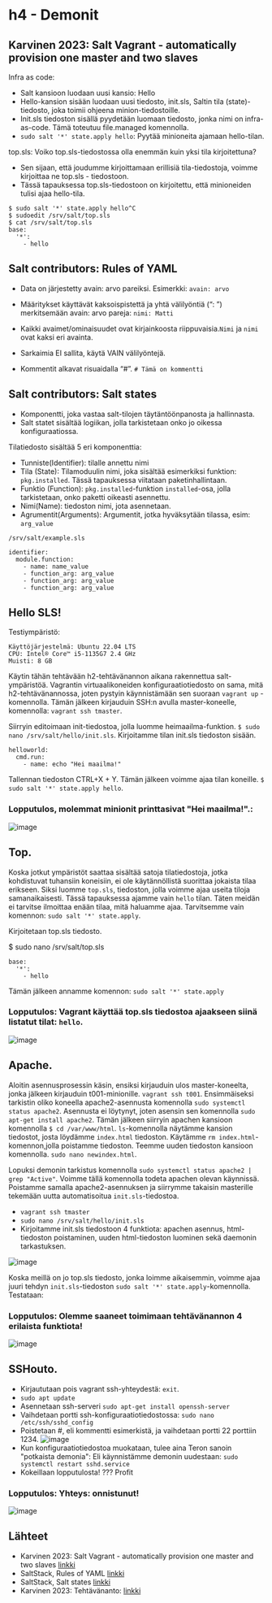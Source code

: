 # h4 - Demonit

## Karvinen 2023: Salt Vagrant - automatically provision one master and two slaves
Infra as code:
- Salt kansioon luodaan uusi kansio: Hello
- Hello-kansion sisään luodaan uusi tiedosto, init.sls, Saltin tila (state)- tiedosto, joka toimii ohjeena minion-tiedostoille.
- Init.sls tiedoston sisällä pyydetään luomaan tiedosto, jonka nimi on infra-as-code. Tämä toteutuu file.managed komennolla.
- `sudo salt '*' state.apply hello`: Pyytää minioneita ajamaan hello-tilan.

top.sls: Voiko top.sls-tiedostossa olla enemmän kuin yksi tila kirjoitettuna?
- Sen sijaan, että joudumme kirjoittamaan erillisiä tila-tiedostoja, voimme kirjoittaa ne top.sls - tiedostoon.
- Tässä tapauksessa top.sls-tiedostoon on kirjoitettu, että minioneiden tulisi ajaa hello-tila.
```
$ sudo salt '*' state.apply hello^C
$ sudoedit /srv/salt/top.sls
$ cat /srv/salt/top.sls
base:
  '*':
    - hello
```
## Salt contributors: Rules of YAML

- Data on järjestetty avain: arvo pareiksi.
Esimerkki: `avain: arvo`

- Määritykset käyttävät kaksoispistettä ja yhtä välilyöntiä (“: ”) merkitsemään avain: arvo pareja: `nimi: Matti`

- Kaikki avaimet/ominaisuudet ovat kirjainkoosta riippuvaisia.`Nimi` ja `nimi` ovat kaksi eri avainta.

- Sarkaimia EI sallita, käytä VAIN välilyöntejä.

- Kommentit alkavat risuaidalla “#”.
`# Tämä on kommentti`

## Salt contributors: Salt states
- Komponentti, joka vastaa salt-tilojen täytäntöönpanosta ja hallinnasta.
- Salt statet sisältää logiikan, jolla tarkistetaan onko jo oikessa konfiguraatiossa.

Tilatiedosto sisältää 5 eri komponenttia:
- Tunniste(Identifier): tilalle annettu nimi
- Tila (State): Tilamoduulin nimi, joka sisältää esimerkiksi funktion: `pkg.installed`. Tässä tapauksessa viitataan paketinhallintaan.
- Funktio (Function): `pkg.installed`-funktion `installed`-osa, jolla tarkistetaan, onko paketti oikeasti asennettu.
- Nimi(Name): tiedoston nimi, jota asennetaan.
- Agrumentit(Arguments): Argumentit, jotka hyväksytään tilassa, esim: `arg_value`
```
/srv/salt/example.sls

identifier:
  module.function:
    - name: name_value
    - function_arg: arg_value
    - function_arg: arg_value
    - function_arg: arg_value
```


## Hello SLS!
Testiympäristö:
```
Käyttöjärjestelmä: Ubuntu 22.04 LTS
CPU: Intel® Core™ i5-1135G7 2.4 GHz
Muisti: 8 GB
```

Käytin tähän tehtävään h2-tehtävänannon aikana rakennettua salt-ympäristöä. Vagrantin virtuaalikoneiden konfiguraatiotiedosto on sama, mitä h2-tehtävänannossa, joten pystyin käynnistämään sen suoraan `vagrant up` - komennolla. Tämän jälkeen kirjauduin SSH:n avulla master-koneelle, komennolla: `vagrant ssh tmaster`.

Siirryin editoimaan init-tiedostoa, jolla luomme heimaailma-funktion. `$ sudo nano /srv/salt/hello/init.sls`. Kirjoitamme tilan init.sls tiedoston sisään.

```
helloworld:
  cmd.run:
    - name: echo "Hei maailma!"
```

Tallennan tiedoston CTRL+X + Y. Tämän jälkeen voimme ajaa tilan koneille. `$ sudo salt '*' state.apply hello`. 

### Lopputulos, molemmat minionit printtasivat "Hei maailma!".:
![image](https://github.com/WindoCode/PalvelintenHallinta/assets/110290723/225eb751-ea32-43f7-afa6-444383738438)

## Top.

Koska jotkut ympäristöt saattaa sisältää satoja tilatiedostoja, jotka kohdistuvat tuhansiin koneisiin, ei ole käytännöllistä suorittaa jokaista tilaa erikseen. Siksi luomme `top.sls`, tiedoston, jolla voimme ajaa useita tiloja samanaikaisesti. Tässä tapauksessa ajamme vain `hello` tilan. Täten meidän ei tarvitse ilmoittaa enään tilaa, mitä haluamme ajaa. Tarvitsemme vain komennon: `sudo salt '*' state.apply`.

Kirjoitetaan top.sls tiedosto.

$ sudo nano /srv/salt/top.sls
```
base:
  '*':
    - hello
```

Tämän jälkeen annamme komennon: `sudo salt '*' state.apply`

### Lopputulos: Vagrant käyttää top.sls tiedostoa ajaakseen siinä listatut tilat: `hello`.
![image](https://github.com/WindoCode/PalvelintenHallinta/assets/110290723/5b5eef8f-7a1c-4faf-804c-400b81502d43)


## Apache.

Aloitin asennusprosessin käsin, ensiksi kirjauduin ulos master-koneelta, jonka jälkeen kirjauduin t001-minionille. `vagrant ssh t001`. Ensimmäiseksi tarkistin oliko koneella apache2-asennusta komennolla `sudo systemctl status apache2`. Asennusta ei löytynyt, joten asensin sen komennolla `sudo apt-get install apache2`. Tämän jälkeen siirryin apachen kansioon komennolla `$ cd /var/www/html`. `ls`-komennolla näytämme kansion tiedostot, josta löydämme `index.html` tiedoston. Käytämme `rm index.html`-komennon,jolla poistamme tiedoston. Teemme uuden tiedoston kansioon komennolla. `sudo nano newindex.html`.

Lopuksi demonin tarkistus komennolla `sudo systemctl status apache2 | grep "Active"`. Voimme tällä komennolla todeta apachen olevan käynnissä. Poistamme samalla apache2-asennuksen ja siirrymme takaisin masterille tekemään uutta automatisoitua `init.sls`-tiedostoa.

- `vagrant ssh tmaster`
- `sudo nano /srv/salt/hello/init.sls`
- Kirjoitamme init.sls tiedostoon 4 funktiota: apachen asennus, html-tiedoston poistaminen, uuden html-tiedoston luominen sekä daemonin tarkastuksen.

![image](https://github.com/WindoCode/PalvelintenHallinta/assets/110290723/eb86687b-a4d7-463c-bb57-51c3fe365ce1)

Koska meillä on jo top.sls tiedosto, jonka loimme aikaisemmin, voimme ajaa juuri tehdyn `init.sls`-tiedoston `sudo salt '*' state.apply`-komennolla. Testataan:

### Lopputulos: Olemme saaneet toimimaan tehtävänannon 4 erilaista funktiota!
![image](https://github.com/WindoCode/PalvelintenHallinta/assets/110290723/f7f59d66-8892-4cf9-bc8a-f99760934825)

## SSHouto.

- Kirjaututaan pois vagrant ssh-yhteydestä: `exit`.
- `sudo apt update`
- Asennetaan ssh-serveri `sudo apt-get install openssh-server`
- Vaihdetaan portti ssh-konfiguraatiotiedostossa: `sudo nano /etc/ssh/sshd_config`
- Poistetaan #, eli kommentti esimerkistä, ja vaihdetaan portti 22 porttiin 1234.
![image](https://github.com/WindoCode/PalvelintenHallinta/assets/110290723/40f35814-e31a-4c20-96b8-9be435939e45)
- Kun konfiguraatiotiedostoa muokataan, tulee aina Teron sanoin "potkaista demonia": Eli käynnistämme demonin uudestaan: `sudo systemctl restart sshd.service`
- Kokeillaan lopputulosta! ??? Profit

### Lopputulos: Yhteys: onnistunut!
![image](https://github.com/WindoCode/PalvelintenHallinta/assets/110290723/4ee3d8dc-2c7f-483e-80e1-4cdffa314cad)

## Lähteet
- Karvinen 2023: Salt Vagrant - automatically provision one master and two slaves [linkki](https://terokarvinen.com/2023/salt-vagrant/)
- SaltStack, Rules of YAML [linkki](https://docs.saltproject.io/salt/user-guide/en/latest/topics/overview.html#rules-of-yaml)
- SaltStack, Salt states [linkki](https://docs.saltproject.io/salt/user-guide/en/latest/topics/states.html#state-modules)
- Karvinen 2023: Tehtävänanto: [linkki](https://terokarvinen.com/2023/configuration-management-2023-autumn/)



  
